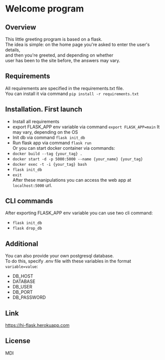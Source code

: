 # Welcome program
## Overview
This little greeting program is based on a flask.  
The idea is simple: on the home page you're asked to enter the user's details,  
and then you're greeted, and depending on whether  
user has been to the site before, the answers may vary.
## Requirements
All requirements are specified in the requirements.txt file.  
You can install it via command `pip install -r requirements.txt`
## Installation. First launch
- Install all requirements
- export FLASK_APP env variable via command `export FLASK_APP=main` 
It may vary, depending on the OS
- Init db via command `flask init_db`
- Run flask app via command `flask run`  
Or you can start docker container via commands:
- `docker build --tag {your_tag} .`
- `docker start -d -p 5000:5000 --name {your_name} {your_tag}`
- `docker exec -t -i {your_tag} bash`
- `flask init_db`
- `exit`  
After these manipulations you can access the web app at `localhost:5000` url.
## CLI commands
After exporting FLASK_APP env variable you can use two cli command:  
- `flask init_db`
- `flask drop_db`
## Additional
You can  also provide your own postgresql database.  
To do this, specify .env file with these variables in the format `variable=value`:
- DB_HOST
- DATABASE
- DB_USER
- DB_PORT
- DB_PASSWORD
## Link
https://hi-flask.herokuapp.com
## License
MDI